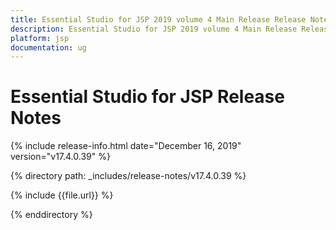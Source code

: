 ```yaml
---
title: Essential Studio for JSP 2019 volume 4 Main Release Release Notes  
description: Essential Studio for JSP 2019 volume 4 Main Release Release Notes  
platform: jsp
documentation: ug
---
```


# Essential Studio for JSP  Release Notes  

{% include release-info.html date="December 16, 2019"  version="v17.4.0.39" %} 


{% directory path: _includes/release-notes/v17.4.0.39 %}

{% include {{file.url}} %}

{% enddirectory %}
